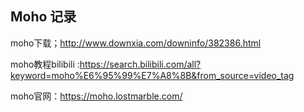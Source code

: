 

## Moho 记录

moho下载；http://www.downxia.com/downinfo/382386.html

moho教程bilibili :https://search.bilibili.com/all?keyword=moho%E6%95%99%E7%A8%8B&from_source=video_tag

moho官网：https://moho.lostmarble.com/